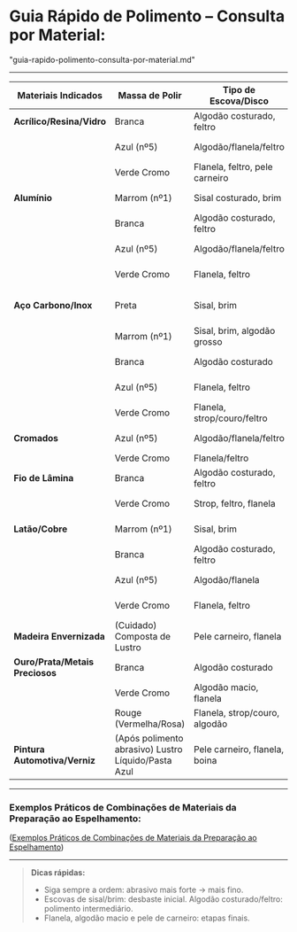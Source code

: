 # Guia Rápido de Polimento – Consulta por Material:
"guia-rapido-polimento-consulta-por-material.md"

***

| Materiais Indicados | Massa de Polir     | Tipo de Escova/Disco          | Indicação de Uso                   | Etapa/Recomendação                        |
|--------------------|--------------------|-------------------------------|-------------------------------------|-------------------------------------------|
| **Acrílico/Resina/Vidro**   | Branca             | Algodão costurado, feltro      | Polimento fino/intermediário        | Remove marcas, prepara para brilho        |
|                    | Azul (nº5)         | Algodão/flanela/feltro         | Lustro/brilho                       | Diminui micro riscos, brilho moderado     |
|                    | Verde Cromo        | Flanela, feltro, pele carneiro | Espelhamento                        | Acabamento final, superfície lisa         |
| **Alumínio**       | Marrom (nº1)       | Sisal costurado, brim          | Polimento inicial/desbaste          | Remove riscos, nivela                    |
|                    | Branca             | Algodão costurado, feltro      | Polimento fino/intermediário        | Suaviza riscos, prepara para brilho       |
|                    | Azul (nº5)         | Algodão/flanela/feltro         | Lustro/brilho                       | Realça brilho, remove micro riscos        |
|                    | Verde Cromo        | Flanela, feltro                | Espelhamento                        | Acabamento final espelhado                |
| **Aço Carbono/Inox** | Preta              | Sisal, brim                    | Desbaste inicial/agressivo          | Remove marcas profundas, prepara superf.  |
|                    | Marrom (nº1)       | Sisal, brim, algodão grosso    | Polimento intermediário             | Remove riscos, nivela                    |
|                    | Branca             | Algodão costurado              | Polimento fino/intermediário        | Alisa, prepara para brilho                |
|                    | Azul (nº5)         | Flanela, feltro                | Lustro/brilho                       | Dá brilho, remove micro riscos            |
|                    | Verde Cromo        | Flanela, strop/couro/feltro    | Espelhamento                        | Brilho espelho                            |
| **Cromados**       | Azul (nº5)         | Algodão/flanela/feltro         | Lustro/brilho                       | Realça superfícies cromadas               |
|                    | Verde Cromo        | Flanela/feltro                 | Espelhamento                        | Finalização delicada                      |
| **Fio de Lâmina**  | Branca             | Algodão costurado, feltro      | Polimento intermediário             | Alinhamento suave da aresta do fio        |
|                    | Verde Cromo        | Strop, feltro, flanela         | Espelhamento, corte                 | Afiar fio com efeito espelho              |
| **Latão/Cobre**    | Marrom (nº1)       | Sisal, brim                    | Polimento inicial/desbaste          | Remover marcas, nivelar                   |
|                    | Branca             | Algodão costurado, feltro      | Polimento fino/intermediário        | Suaviza, prepara para brilho              |
|                    | Azul (nº5)         | Algodão/flanela                | Lustro/brilho                       | Dá brilho, remove micro riscos            |
|                    | Verde Cromo        | Flanela, feltro                | Espelhamento                        | Acabamento final espelhado                |
| **Madeira Envernizada** | (Cuidado) Composta de Lustro| Pele carneiro, flanela    | Brilho/realce de verniz             | Lustro após secagem total                 |
| **Ouro/Prata/Metais Preciosos** | Branca         | Algodão costurado              | Polimento fino                      | Limpeza/alisar superfície                 |
|                    | Verde Cromo        | Algodão macio, flanela         | Lustro brilhante                     | Acabamento delicado                       |
|                    | Rouge (Vermelha/Rosa)| Flanela, strop/couro, algodão | Espelhamento                        | Brilho máximo/joalheria                   |
| **Pintura Automotiva/Verniz** | (Após polimento abrasivo) Lustro Líquido/Pasta Azul | Pele carneiro, flanela, boina | Espelhamento final                  | Brilho profundo, efeito espelho           |

***

### Exemplos Práticos de Combinações de Materiais da Preparação ao Espelhamento:
 ([Exemplos Práticos de Combinações de Materiais da Preparação ao Espelhamento](https://github.com/epmeloia/templates/new/main/mini-glossarios-gerais#exemplos-praticos-de-combinacoes-de-materias-da-preparacao-ao-espelhamento.md))

***

> **Dicas rápidas:**
> - Siga sempre a ordem: abrasivo mais forte → mais fino.
> - Escovas de sisal/brim: desbaste inicial. Algodão costurado/feltro: polimento intermediário.
> - Flanela, algodão macio e pele de carneiro: etapas finais.
